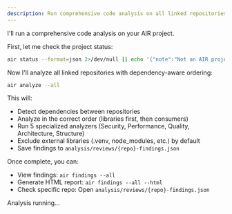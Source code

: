 ```yaml
---
description: Run comprehensive code analysis on all linked repositories
---
```


I'll run a comprehensive code analysis on your AIR project.

First, let me check the project status:

```bash
air status --format=json 2>/dev/null || echo '{"note":"Not an AIR project. Use air init to create one."}'
```

Now I'll analyze all linked repositories with dependency-aware ordering:

```bash
air analyze --all
```

This will:
- Detect dependencies between repositories
- Analyze in the correct order (libraries first, then consumers)
- Run 5 specialized analyzers (Security, Performance, Quality, Architecture, Structure)
- Exclude external libraries (.venv, node_modules, etc.) by default
- Save findings to `analysis/reviews/{repo}-findings.json`

Once complete, you can:
- View findings: `air findings --all`
- Generate HTML report: `air findings --all --html`
- Check specific repo: Open `analysis/reviews/{repo}-findings.json`

Analysis running...
